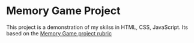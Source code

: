 # Memory Game Project

This project is a demonstration of my skilss in HTML, CSS, JavaScript.
Its based on the <a href="https://review.udacity.com/#!/rubrics/591/view">Memory Game project rubric
</a>
